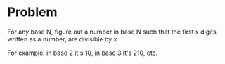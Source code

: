 # Problem

For any base N, figure out a number in base N such that the first x digits, written as a number, are divisible by x.

For example, in base 2 it's 10, in base 3 it's 210, etc.
